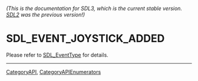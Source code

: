###### (This is the documentation for SDL3, which is the current stable version. [SDL2](https://wiki.libsdl.org/SDL2/) was the previous version!)
# SDL_EVENT_JOYSTICK_ADDED

Please refer to [SDL_EventType](SDL_EventType) for details.

----
[CategoryAPI](CategoryAPI), [CategoryAPIEnumerators](CategoryAPIEnumerators)


